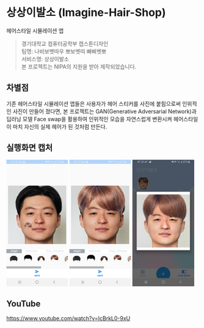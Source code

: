 # 상상이발소 (Imagine-Hair-Shop)
헤어스타일 시뮬레이션 앱

> 경기대학교 컴퓨터공학부 캡스톤디자인 <br>
> 팀명: 나비보벳따우 뽀보벳띠 빠삐벳뽀 <br>
> 서비스명: 상상이발소 <br>
> 본 프로젝트는 NIPA의 지원을 받아 제작되었습니다. <br>

## 차별점
기존 헤어스타일 시뮬레이션 앱들은 사용자가 헤어 스티커를 사진에 붙힘으로써 인위적인 사진이 만들어 졌다면, 본 프로젝트는 GAN(Generative Adversarial Network)과 딥러닝 모델 Face swap을 활용하여 인위적인 모습을 자연스럽게 변환시켜 헤어스타일이 마치 자신의 실제 헤어가 된 것처럼 만든다.

## 실행화면 캡처
<img src="android/images/before_styling2.jpg" width="32%">  <img src="android/images/after_styling.jpg" width="32%">  <img src="android/images/after_process.jpg" width="32%">

## YouTube
https://www.youtube.com/watch?v=IcBrkL0-9xU


